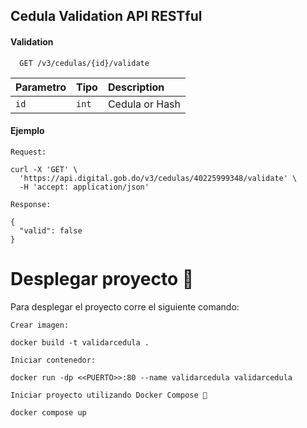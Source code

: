 
## Cedula Validation API RESTful


#### Validation

```http
  GET /v3/cedulas/{id}/validate

```

| Parametro | Tipo     | Description                |
| :-------- | :------- | :------------------------- |
| `id` | `int` | Cedula or Hash |

#### Ejemplo

````
Request: 

curl -X 'GET' \
  'https://api.digital.gob.do/v3/cedulas/40225999348/validate' \
  -H 'accept: application/json'

````

````
Response: 

{
  "valid": false
}

````
# Desplegar proyecto 🐳

Para desplegar el proyecto corre el siguiente comando: 

````
Crear imagen: 

docker build -t validarcedula .

Iniciar contenedor: 

docker run -dp <<PUERTO>>:80 --name validarcedula validarcedula

Iniciar proyecto utilizando Docker Compose 🎼

docker compose up

````


